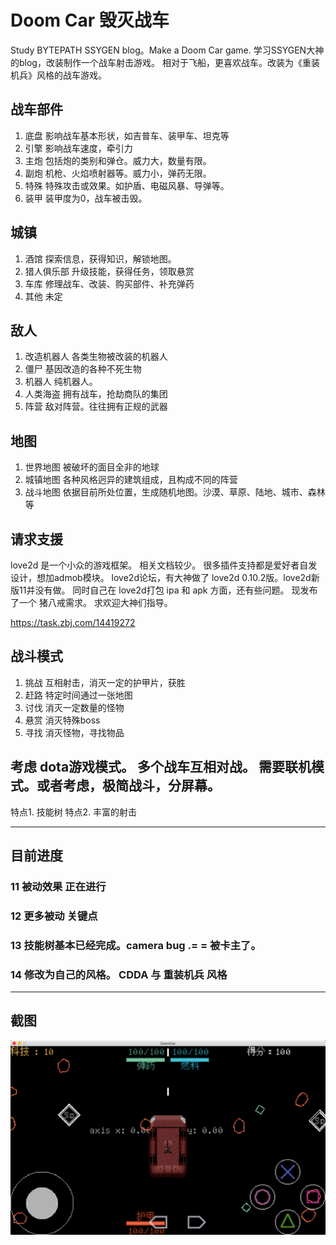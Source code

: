 # Doom Car 毁灭战车

Study BYTEPATH SSYGEN blog。Make a Doom Car game.
学习SSYGEN大神的blog，改装制作一个战车射击游戏。
相对于飞船，更喜欢战车。改装为《重装机兵》风格的战车游戏。

## 战车部件
1. 底盘 影响战车基本形状，如吉普车、装甲车、坦克等
2. 引擎 影响战车速度，牵引力
3. 主炮 包括炮的类别和弹仓。威力大，数量有限。
4. 副炮 机枪、火焰喷射器等。威力小，弹药无限。
5. 特殊 特殊攻击或效果。如护盾、电磁风暴、导弹等。
6. 装甲 装甲度为0，战车被击毁。

##  城镇
1. 酒馆 探索信息，获得知识，解锁地图。
2. 猎人俱乐部 升级技能，获得任务，领取悬赏
3. 车库 修理战车、改装、购买部件、补充弹药
4. 其他 未定

##  敌人
1. 改造机器人 各类生物被改装的机器人
2. 僵尸 基因改造的各种不死生物
3. 机器人 纯机器人。
4. 人类海盗 拥有战车，抢劫商队的集团
5. 阵营 敌对阵营。往往拥有正规的武器

## 地图
1. 世界地图 被破坏的面目全非的地球
2. 城镇地图 各种风格迥异的建筑组成，且构成不同的阵营
3. 战斗地图 依据目前所处位置，生成随机地图。沙漠、草原、陆地、城市、森林等

## 请求支援

love2d 是一个小众的游戏框架。 相关文档较少。
很多插件支持都是爱好者自发设计，想加admob模块。
love2d论坛，有大神做了 love2d 0.10.2版。love2d新版11并没有做。
同时自己在 love2d打包 ipa 和 apk 方面，还有些问题。
现发布了一个 猪八戒需求。 求欢迎大神们指导。

https://task.zbj.com/14419272

## 战斗模式
1. 挑战 互相射击，消灭一定的护甲片，获胜
2. 赶路 特定时间通过一张地图
3. 讨伐 消灭一定数量的怪物
4. 悬赏 消灭特殊boss
5. 寻找 消灭怪物，寻找物品

考虑 dota游戏模式。 多个战车互相对战。
需要联机模式。或者考虑，极简战斗，分屏幕。
-------------------------------------------
特点1. 技能树
特点2. 丰富的射击

---------------------
## 目前进度
### 11 被动效果 正在进行
### 12 更多被动 关键点
### 13 技能树基本已经完成。camera bug .= = 被卡主了。
### 14 修改为自己的风格。 CDDA 与 重装机兵 风格
---------------------
## 截图
![gaming](src/doc/20181110.png)

